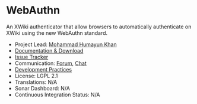 # WebAuthn

<!--<Short Description of Extension, taken from the description element in the pom.xml> -->
An XWiki authenticator that allow browsers to automatically authenticate on XWiki using the new WebAuthn standard.

<!--* Project Lead: [<info taken from the jira project, e.g. Vincent Massol>](<url to user profile on xwiki.org) -->
* Project Lead: [Mohammad Humayun Khan](https://www.xwiki.org/xwiki/bin/view/XWiki/DamianArado)
* [Documentation & Download](https://extensions.xwiki.org/xwiki/bin/view/Extension/WebAuthn)
* [Issue Tracker](https://jira.xwiki.org/projects/WEBAUTHN)
* Communication: [Forum](https://dev.xwiki.org/xwiki/bin/view/Community/Discuss), [Chat](https://dev.xwiki.org/xwiki/bin/view/Community/Chat)
* [Development Practices](http://dev.xwiki.org)  
* License: LGPL 2.1 
* Translations: N/A 
* Sonar Dashboard: N/A 
* Continuous Integration Status: N/A 

<!--* Minimal XWiki version supported: <taken from the pom.xml, e.g. XWiki 6.4.7> -->
<!--<if translation is used> 
* [Translations](<url on l10n to translations for this extension>) 
</if translation is used> -->
<!--<if sonar is used> 
* [Sonar Dashboard](<url to the project’s dashboard on sonar.xwiki.org, e.g. https://sonar.xwiki.org/dashboard/index/10464>) 
</if sonar is used>  -->
<!-- <if ci is used> 
* Continuous Integration Status: [![Build Status](https://ci.xwiki.org/job/XWiki%20Contrib/job/<job name on ci.xwiki.org>/job/master/badge/icon)](https://ci.xwiki.org/job/XWiki%20Contrib/job/<job name on ci.xwiki.org>/job/master/)
</if ci is used> -->

<!-- <optional> 
## Whatever 
...
</optional> -->